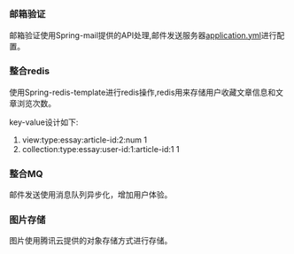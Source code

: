 #

### 邮箱验证
邮箱验证使用Spring-mail提供的API处理,邮件发送服务器[application.yml](src/main/resources/application.yml)进行配置。

### 整合redis
使用Spring-redis-template进行redis操作,redis用来存储用户收藏文章信息和文章浏览次数。

key-value设计如下:

1. view:type:essay:article-id:2:num 1
2. collection:type:essay:user-id:1:article-id:1 1

### 整合MQ
邮件发送使用消息队列异步化，增加用户体验。

### 图片存储
图片使用腾讯云提供的对象存储方式进行存储。






